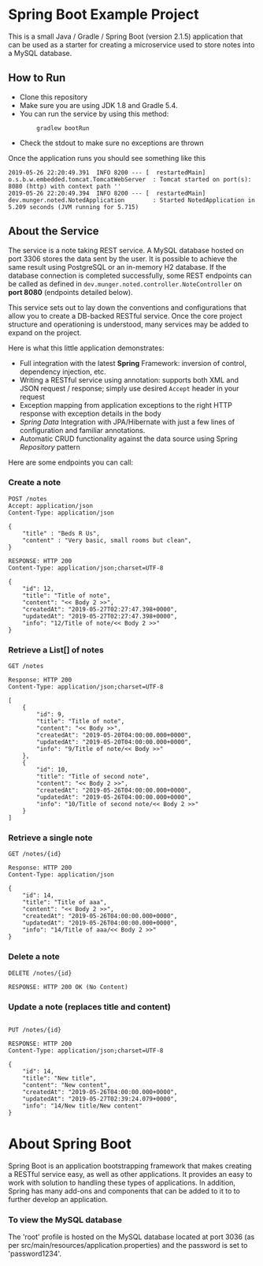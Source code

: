 # Spring Boot Example Project

This is a small Java / Gradle / Spring Boot (version 2.1.5) application that can be used as a starter for creating a microservice used to store notes into a MySQL database.

## How to Run 

* Clone this repository 
* Make sure you are using JDK 1.8 and Gradle 5.4.
* You can run the service by using this method:
```
        gradlew bootRun
```
* Check the stdout to make sure no exceptions are thrown

Once the application runs you should see something like this

```
2019-05-26 22:20:49.391  INFO 8200 --- [  restartedMain] o.s.b.w.embedded.tomcat.TomcatWebServer  : Tomcat started on port(s): 8080 (http) with context path ''
2019-05-26 22:20:49.394  INFO 8200 --- [  restartedMain] dev.munger.noted.NotedApplication        : Started NotedApplication in 5.209 seconds (JVM running for 5.715)
```

## About the Service

The service is a note taking REST service. A MySQL database hosted on port 3306 stores the data sent by the user. It is possible to achieve the same result using PostgreSQL or an in-memory H2 database. If the database connection is completed successfully, some REST endpoints can be called as defined in ```dev.munger.noted.controller.NoteController``` on **port 8080** (endpoints detailed below).

This service sets out to lay down the conventions and configurations that allow you to create a DB-backed RESTful service. Once the core project structure and operationing is understood, many services may be added to expand on the project.
 
Here is what this little application demonstrates: 

* Full integration with the latest **Spring** Framework: inversion of control, dependency injection, etc.
* Writing a RESTful service using annotation: supports both XML and JSON request / response; simply use desired ``Accept`` header in your request
* Exception mapping from application exceptions to the right HTTP response with exception details in the body
* *Spring Data* Integration with JPA/Hibernate with just a few lines of configuration and familiar annotations. 
* Automatic CRUD functionality against the data source using Spring *Repository* pattern

Here are some endpoints you can call:

### Create a note

```
POST /notes
Accept: application/json
Content-Type: application/json

{
    "title" : "Beds R Us",
    "content" : "Very basic, small rooms but clean",
}

RESPONSE: HTTP 200 
Content-Type: application/json;charset=UTF-8

{
    "id": 12,
    "title": "Title of note",
    "content": "<< Body 2 >>",
    "createdAt": "2019-05-27T02:27:47.398+0000",
    "updatedAt": "2019-05-27T02:27:47.398+0000",
    "info": "12/Title of note/<< Body 2 >>"
}
```

### Retrieve a List[] of notes

```
GET /notes

Response: HTTP 200
Content-Type: application/json;charset=UTF-8

[
    {
        "id": 9,
        "title": "Title of note",
        "content": "<< Body >>",
        "createdAt": "2019-05-20T04:00:00.000+0000",
        "updatedAt": "2019-05-20T04:00:00.000+0000",
        "info": "9/Title of note/<< Body >>"
    },
    {
        "id": 10,
        "title": "Title of second note",
        "content": "<< Body 2 >>",
        "createdAt": "2019-05-26T04:00:00.000+0000",
        "updatedAt": "2019-05-26T04:00:00.000+0000",
        "info": "10/Title of second note/<< Body 2 >>"
    }
]

```

### Retrieve a single note

```
GET /notes/{id}

Response: HTTP 200
Content-Type: application/json

{
    "id": 14,
    "title": "Title of aaa",
    "content": "<< Body 2 >>",
    "createdAt": "2019-05-26T04:00:00.000+0000",
    "updatedAt": "2019-05-26T04:00:00.000+0000",
    "info": "14/Title of aaa/<< Body 2 >>"
}

```

### Delete a note

```
DELETE /notes/{id}

RESPONSE: HTTP 200 OK (No Content)
```

### Update a note (replaces title and content)

```

PUT /notes/{id}

RESPONSE: HTTP 200
Content-Type: application/json;charset=UTF-8

{
    "id": 14,
    "title": "New title",
    "content": "New content",
    "createdAt": "2019-05-26T04:00:00.000+0000",
    "updatedAt": "2019-05-27T02:39:24.079+0000",
    "info": "14/New title/New content"
}
```

# About Spring Boot

Spring Boot is an application bootstrapping framework that makes creating a RESTful service easy, as well as other applications. It provides an easy to work with solution to handling these types of applications. In addition, Spring has many add-ons and components that can be added to it to to further develop an application.


### To view the MySQL database

The 'root' profile is hosted on the MySQL database located at port 3036 (as per src/main/resources/application.properties) and the password is set to 'password1234'.
